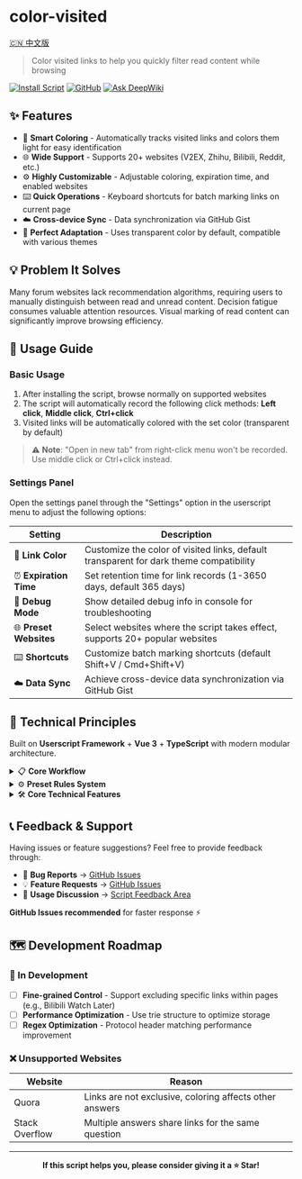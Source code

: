 # color-visited

[🇨🇳 中文版](README.md)

> Color visited links to help you quickly filter read content while browsing

[![Install Script](https://img.shields.io/badge/Install-GreasyFork-blue)](https://greasyfork.org/zh-CN/scripts/523600-color-visited-%E5%AF%B9%E5%B7%B2%E8%AE%BF%E9%97%AE%E8%BF%87%E7%9A%84%E9%93%BE%E6%8E%A5%E6%9F%93%E8%89%B2)
[![GitHub](https://img.shields.io/badge/Source-GitHub-green)](https://github.com/chesha1/color-visited)
[![Ask DeepWiki](https://deepwiki.com/badge.svg)](https://deepwiki.com/chesha1/color-visited)


## ✨ Features

- 🎯 **Smart Coloring** - Automatically tracks visited links and colors them light for easy identification
- 🌐 **Wide Support** - Supports 20+ websites (V2EX, Zhihu, Bilibili, Reddit, etc.)
- ⚙️ **Highly Customizable** - Adjustable coloring, expiration time, and enabled websites
- ⌨️ **Quick Operations** - Keyboard shortcuts for batch marking links on current page
- ☁️ **Cross-device Sync** - Data synchronization via GitHub Gist
- 🎨 **Perfect Adaptation** - Uses transparent color by default, compatible with various themes

## 💡 Problem It Solves

Many forum websites lack recommendation algorithms, requiring users to manually distinguish between read and unread content. Decision fatigue consumes valuable attention resources. Visual marking of read content can significantly improve browsing efficiency.

## 🚀 Usage Guide

### Basic Usage
1. After installing the script, browse normally on supported websites
2. The script will automatically record the following click methods: **Left click**, **Middle click**, **Ctrl+click**
3. Visited links will be automatically colored with the set color (transparent by default)

> ⚠️ **Note**: "Open in new tab" from right-click menu won't be recorded. Use middle click or Ctrl+click instead.

### Settings Panel
Open the settings panel through the "Settings" option in the userscript menu to adjust the following options:

| Setting | Description |
|---------|-------------|
| 🎨 **Link Color** | Customize the color of visited links, default transparent for dark theme compatibility |
| ⏰ **Expiration Time** | Set retention time for link records (1-3650 days, default 365 days) |
| 🐛 **Debug Mode** | Show detailed debug info in console for troubleshooting |
| 🌐 **Preset Websites** | Select websites where the script takes effect, supports 20+ popular websites |
| ⌨️ **Shortcuts** | Customize batch marking shortcuts (default Shift+V / Cmd+Shift+V) |
| ☁️ **Data Sync** | Achieve cross-device data synchronization via GitHub Gist |

## 🔧 Technical Principles

Built on **Userscript Framework** + **Vue 3** + **TypeScript** with modern modular architecture.

<details>
<summary>📋 <strong>Core Workflow</strong></summary>

1. **Page Detection** → Determine script activation through preset rules
2. **Link Monitoring** → Event delegation listens for link clicks (left/middle/Ctrl+click)
3. **State Recording** → Store URL and timestamp to GM local storage
4. **Style Coloring** → Dynamic CSS injection + class name addition for visual marking
5. **Dynamic Updates** → MutationObserver monitors DOM changes to handle new links

</details>

<details>
<summary>⚙️ <strong>Preset Rules System</strong></summary>

- Each website defines `pages` (running pages) and `patterns` (coloring links) regex rules
- Auto-generates `@include` rules from configuration during build
- Secondary URL matching check at runtime (handles SPA routing)
- Supports user dynamic enable/disable of websites

</details>

<details>
<summary>🛠️ <strong>Core Technical Features</strong></summary>

- **Shadow DOM Isolation** - Vue app completely independent, doesn't interfere with page styles
- **Event Delegation** - Document-level listening, perfectly handles dynamic content
- **URL Normalization** - Intelligently removes query parameters for better matching accuracy
- **GM API Integration** - Reliable local persistent storage
- **Cross-device Sync** - GitHub Gist cloud sync + automatic conflict resolution

</details>

## 📞 Feedback & Support

Having issues or feature suggestions? Feel free to provide feedback through:

- 🐛 **Bug Reports** → [GitHub Issues](https://github.com/chesha1/color-visited/issues)
- 💡 **Feature Requests** → [GitHub Issues](https://github.com/chesha1/color-visited/issues)
- 💬 **Usage Discussion** → [Script Feedback Area](https://greasyfork.org/zh-CN/scripts/523600-color-visited-%E5%AF%B9%E5%B7%B2%E8%AE%BF%E9%97%AE%E8%BF%87%E7%9A%84%E9%93%BE%E6%8E%A5%E6%9F%93%E8%89%B2/feedback)

**GitHub Issues recommended** for faster response ⚡

## 🗺️ Development Roadmap

### 🚧 In Development
- [ ] **Fine-grained Control** - Support excluding specific links within pages (e.g., Bilibili Watch Later)
- [ ] **Performance Optimization** - Use trie structure to optimize storage
- [ ] **Regex Optimization** - Protocol header matching performance improvement

### ❌ Unsupported Websites

| Website | Reason |
|---------|--------|
| Quora | Links are not exclusive, coloring affects other answers |
| Stack Overflow | Multiple answers share links for the same question |

---

<div align="center">

**If this script helps you, please consider giving it a ⭐ Star!**

</div>